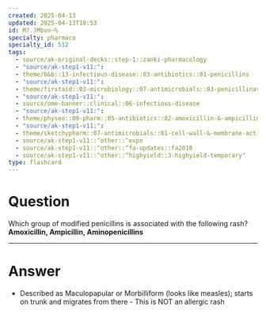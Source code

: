 ```yaml
---
created: 2025-04-13
updated: 2025-04-13T10:53
id: M?.)Mbvn~%
specialty: pharmaco
specialty_id: 512
tags:
  - source/ak-original-decks::step-1::zanki-pharmacology
  - "source/ak-step1-v11:": 
  - theme/b&b::13-infectious-disease::03-antibiotics::01-penicillins
  - "source/ak-step1-v11:": 
  - theme/firstaid::03-microbiology::07-antimicrobials::03-penicillinase-sensitive-penicillins
  - "source/ak-step1-v11:": 
  - source/ome-banner::clinical::06-infectious-disease
  - "source/ak-step1-v11:": 
  - theme/physeo::09-pharm::05-antibiotics::02-amoxicillin-&-ampicillin
  - "source/ak-step1-v11:": 
  - theme/sketchypharm::07-antimicrobials::01-cell-wall-&-membrane-active-antibiotics::03-ampicillin,-amoxicillin,-piperacillin,-ticarcillin::zanki-extra
  - source/ak-step1-v11::^other::^expn
  - source/ak-step1-v11::^other::^fa-updates::fa2018
  - source/ak-step1-v11::^other::^highyield::3-highyield-temporary"
type: flashcard
---
```


# Question
Which group of modified penicillins is associated with the following rash?    **Amoxicillin, Ampicillin, Aminopenicillins**

---

# Answer
- Described as Maculopapular or Morbilliform (looks like measles); starts on trunk and migrates from there - This is NOT an allergic rash